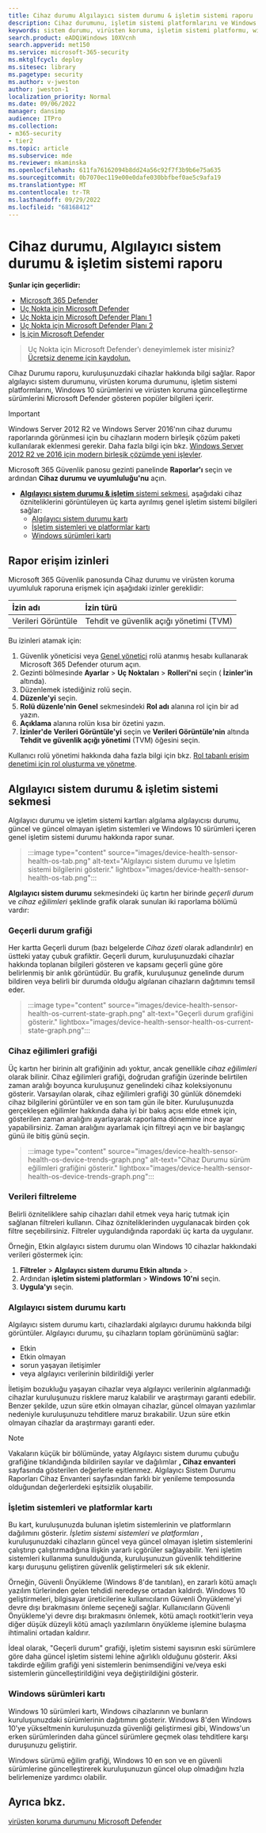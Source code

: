 ```yaml
---
title: Cihaz durumu Algılayıcı sistem durumu & işletim sistemi raporu
description: Cihaz durumunu, işletim sistemi platformlarını ve Windows 10 sürümlerini izlemek için cihaz durumu raporunu kullanın.
keywords: sistem durumu, virüsten koruma, işletim sistemi platformu, windows 10 sürümü, sürüm, sistem durumu, uyumluluk, durum
search.product: eADQiWindows 10XVcnh
search.appverid: met150
ms.service: microsoft-365-security
ms.mktglfcycl: deploy
ms.sitesec: library
ms.pagetype: security
ms.author: v-jweston
author: jweston-1
localization_priority: Normal
ms.date: 09/06/2022
manager: dansimp
audience: ITPro
ms.collection:
- m365-security
- tier2
ms.topic: article
ms.subservice: mde
ms.reviewer: mkaminska
ms.openlocfilehash: 611fa76162094b8dd24a56c92f7f3b9b6e75a635
ms.sourcegitcommit: 0b7070ec119e00e0dafe030bbfbef0ae5c9afa19
ms.translationtype: MT
ms.contentlocale: tr-TR
ms.lasthandoff: 09/29/2022
ms.locfileid: "68168412"
---
```

# <a name="device-health-sensor-health--os-report"></a>Cihaz durumu, Algılayıcı sistem durumu & işletim sistemi raporu

**Şunlar için geçerlidir:**

- [Microsoft 365 Defender](https://go.microsoft.com/fwlink/?linkid=2118804)
- [Uç Nokta için Microsoft Defender](https://go.microsoft.com/fwlink/p/?linkid=2154037)
- [Uç Nokta için Microsoft Defender Planı 1](https://go.microsoft.com/fwlink/p/?linkid=2154037)
- [Uç Nokta için Microsoft Defender Planı 2](https://go.microsoft.com/fwlink/p/?linkid=2154037)
- [İş için Microsoft Defender](../defender-business/mdb-overview.md)

> Uç Nokta için Microsoft Defender'ı deneyimlemek ister misiniz? [Ücretsiz deneme için kaydolun.](https://signup.microsoft.com/create-account/signup?products=7f379fee-c4f9-4278-b0a1-e4c8c2fcdf7e&ru=https://aka.ms/MDEp2OpenTrial?ocid=docs-wdatp-exposedapis-abovefoldlink)

Cihaz Durumu raporu, kuruluşunuzdaki cihazlar hakkında bilgi sağlar. Rapor algılayıcı sistem durumunu, virüsten koruma durumunu, işletim sistemi platformlarını, Windows 10 sürümlerini ve virüsten koruma güncelleştirme sürümlerini Microsoft Defender gösteren popüler bilgileri içerir.

> [!IMPORTANT]
> Windows&nbsp;Server&nbsp;2012&nbsp;R2 ve Windows&nbsp;Server&nbsp;2016'nın cihaz durumu raporlarında görünmesi için bu cihazların modern birleşik çözüm paketi kullanılarak eklenmesi gerekir. Daha fazla bilgi için bkz. [Windows Server 2012 R2 ve 2016 için modern birleşik çözümde yeni işlevler](/microsoft-365/security/defender-endpoint/configure-server-endpoints#new-windows-server-2012-r2-and-2016-functionality-in-the-modern-unified-solution).

Microsoft 365 Güvenlik panosu gezinti panelinde **Raporlar'ı** seçin ve ardından **Cihaz durumu ve uyumluluğu'nu** açın.

- [**Algılayıcı sistem durumu & işletim** sistemi sekmesi](#sensor-health--os-tab), aşağıdaki cihaz özniteliklerini görüntüleyen üç karta ayrılmış genel işletim sistemi bilgileri sağlar:
  - [Algılayıcı sistem durumu kartı](#sensor-health-card)
  - [İşletim sistemleri ve platformlar kartı](#operating-systems-and-platforms-card)
  - [Windows sürümleri kartı](#windows-versions-card)

## <a name="report-access-permissions"></a>Rapor erişim izinleri

Microsoft 365 Güvenlik panosunda Cihaz durumu ve virüsten koruma uyumluluk raporuna erişmek için aşağıdaki izinler gereklidir:

| İzin adı | İzin türü |
|:---|:---|
| Verileri Görüntüle | Tehdit ve güvenlik açığı yönetimi (TVM) |

Bu izinleri atamak için:

1. Güvenlik yöneticisi veya <a href="https://go.microsoft.com/fwlink/p/?linkid=2077139" target="_blank">Genel yönetici</a> rolü atanmış hesabı kullanarak Microsoft 365 Defender oturum açın.
1. Gezinti bölmesinde **Ayarlar** \> **Uç Noktaları** \> **Rolleri'ni** seçin ( **İzinler'in** altında).
1. Düzenlemek istediğiniz rolü seçin.
1. **Düzenle'yi** seçin.
1. **Rolü düzenle'nin** **Genel** sekmesindeki **Rol adı** alanına rol için bir ad yazın.
1. **Açıklama** alanına rolün kısa bir özetini yazın.
1. **İzinler'de** **Verileri Görüntüle'yi** seçin ve **Verileri Görüntüle'nin** altında **Tehdit ve güvenlik açığı yönetimi** (TVM) öğesini seçin.

Kullanıcı rolü yönetimi hakkında daha fazla bilgi için bkz. [Rol tabanlı erişim denetimi için rol oluşturma ve yönetme](user-roles.md).

## <a name="sensor-health--os-tab"></a>Algılayıcı sistem durumu & işletim sistemi sekmesi

Algılayıcı durumu ve işletim sistemi kartları algılama algılayıcısı durumu, güncel ve güncel olmayan işletim sistemleri ve Windows 10 sürümleri içeren genel işletim sistemi durumu hakkında rapor sunar.

>:::image type="content" source="images/device-health-sensor-health-os-tab.png" alt-text="Algılayıcı sistem durumu ve İşletim sistemi bilgilerini gösterir." lightbox="images/device-health-sensor-health-os-tab.png":::

**Algılayıcı sistem durumu** sekmesindeki üç kartın her birinde _geçerli durum_ ve _cihaz eğilimleri_ şeklinde grafik olarak sunulan iki raporlama bölümü vardır:

### <a name="current-state-graph"></a>Geçerli durum grafiği

Her kartta Geçerli durum (bazı belgelerde _Cihaz özeti_ olarak adlandırılır) en üstteki yatay çubuk grafiktir. Geçerli durum, kuruluşunuzdaki cihazlar hakkında toplanan bilgileri gösteren ve kapsamı geçerli güne göre belirlenmiş bir anlık görüntüdür. Bu grafik, kuruluşunuz genelinde durum bildiren veya belirli bir durumda olduğu algılanan cihazların dağıtımını temsil eder.

>:::image type="content" source="images/device-health-sensor-health-os-current-state-graph.png" alt-text="Geçerli durum grafiğini gösterir." lightbox="images/device-health-sensor-health-os-current-state-graph.png":::

### <a name="device-trends-graph"></a>Cihaz eğilimleri grafiği

Üç kartın her birinin alt grafiğinin adı yoktur, ancak genellikle _cihaz eğilimleri_ olarak bilinir. Cihaz eğilimleri grafiği, doğrudan grafiğin üzerinde belirtilen zaman aralığı boyunca kuruluşunuz genelindeki cihaz koleksiyonunu gösterir.
Varsayılan olarak, cihaz eğilimleri grafiği 30 günlük dönemdeki cihaz bilgilerini görüntüler ve en son tam gün ile biter. Kuruluşunuzda gerçekleşen eğilimler hakkında daha iyi bir bakış açısı elde etmek için, gösterilen zaman aralığını ayarlayarak raporlama dönemine ince ayar yapabilirsiniz. Zaman aralığını ayarlamak için filtreyi açın ve bir başlangıç günü ile bitiş günü seçin.

>:::image type="content" source="images/device-health-sensor-health-os-device-trends-graph.png" alt-text="Cihaz Durumu sürüm eğilimleri grafiğini gösterir." lightbox="images/device-health-sensor-health-os-device-trends-graph.png":::

### <a name="filtering-data"></a>Verileri filtreleme

Belirli özniteliklere sahip cihazları dahil etmek veya hariç tutmak için sağlanan filtreleri kullanın. Cihaz özniteliklerinden uygulanacak birden çok filtre seçebilirsiniz. Filtreler uygulandığında rapordaki üç karta da uygulanır.

Örneğin, Etkin algılayıcı sistem durumu olan Windows 10 cihazlar hakkındaki verileri göstermek için:

1. **Filtreler** > **Algılayıcı sistem durumu Etkin altında** > .
2. Ardından **işletim sistemi platformları** >  **Windows 10'ni** seçin.
3. **Uygula'yı** seçin.

### <a name="sensor-health-card"></a>Algılayıcı sistem durumu kartı

Algılayıcı sistem durumu kartı, cihazlardaki algılayıcı durumu hakkında bilgi görüntüler. Algılayıcı durumu, şu cihazların toplam görünümünü sağlar:

- Etkin
- Etkin olmayan
- sorun yaşayan iletişimler
- veya algılayıcı verilerinin bildirildiği yerler

İletişim bozukluğu yaşayan cihazlar veya algılayıcı verilerinin algılanmadığı cihazlar kuruluşunuzu risklere maruz kalabilir ve araştırmayı garanti edebilir. Benzer şekilde, uzun süre etkin olmayan cihazlar, güncel olmayan yazılımlar nedeniyle kuruluşunuzu tehditlere maruz bırakabilir. Uzun süre etkin olmayan cihazlar da araştırmayı garanti eder.

> [!NOTE]
>
> Vakaların küçük bir bölümünde, yatay Algılayıcı sistem durumu çubuğu grafiğine tıklandığında bildirilen sayılar ve dağılımlar **, Cihaz envanteri** sayfasında gösterilen değerlerle eşitlenmez. Algılayıcı Sistem Durumu Raporları Cihaz Envanteri sayfasından farklı bir yenileme temposunda olduğundan değerlerdeki eşitsizlik oluşabilir.

### <a name="operating-systems-and-platforms-card"></a>İşletim sistemleri ve platformlar kartı

Bu kart, kuruluşunuzda bulunan işletim sistemlerinin ve platformların dağılımını gösterir.
_İşletim sistemi sistemleri ve platformları_ , kuruluşunuzdaki cihazların güncel veya güncel olmayan işletim sistemlerini çalıştırıp çalıştırmadığına ilişkin yararlı içgörüler sağlayabilir. Yeni işletim sistemleri kullanıma sunulduğunda, kuruluşunuzun güvenlik tehditlerine karşı duruşunu geliştiren güvenlik geliştirmeleri sık sık eklenir.

Örneğin, Güvenli Önyükleme (Windows 8'de tanıtılan), en zararlı kötü amaçlı yazılım türlerinden gelen tehdidi neredeyse ortadan kaldırdı. Windows 10 geliştirmeleri, bilgisayar üreticilerine kullanıcıların Güvenli Önyükleme'yi devre dışı bırakmasını önleme seçeneği sağlar. Kullanıcıların Güvenli Önyükleme'yi devre dışı bırakmasını önlemek, kötü amaçlı rootkit'lerin veya diğer düşük düzeyli kötü amaçlı yazılımların önyükleme işlemine bulaşma ihtimalini ortadan kaldırır.

İdeal olarak, "Geçerli durum" grafiği, işletim sistemi sayısının eski sürümlere göre daha güncel işletim sistemi lehine ağırlıklı olduğunu gösterir. Aksi takdirde eğilim grafiği yeni sistemlerin benimsendiğini ve/veya eski sistemlerin güncelleştirildiğini veya değiştirildiğini gösterir.

### <a name="windows-versions-card"></a>Windows sürümleri kartı

Windows 10 sürümleri kartı, Windows cihazlarının ve bunların kuruluşunuzdaki sürümlerinin dağıtımını gösterir.
Windows 8'den Windows 10'ye yükseltmenin kuruluşunuzda güvenliği geliştirmesi gibi, Windows'un erken sürümlerinden daha güncel sürümlere geçmek olası tehditlere karşı duruşunuzu geliştirir.

Windows sürümü eğilim grafiği, Windows 10 en son ve en güvenli sürümlerine güncelleştirerek kuruluşunuzun güncel olup olmadığını hızla belirlemenize yardımcı olabilir.

## <a name="see-also"></a>Ayrıca bkz.

[virüsten koruma durumunu Microsoft Defender](device-health-microsoft-defender-antivirus-health.md#microsoft-defender-antivirus-health-tab)
